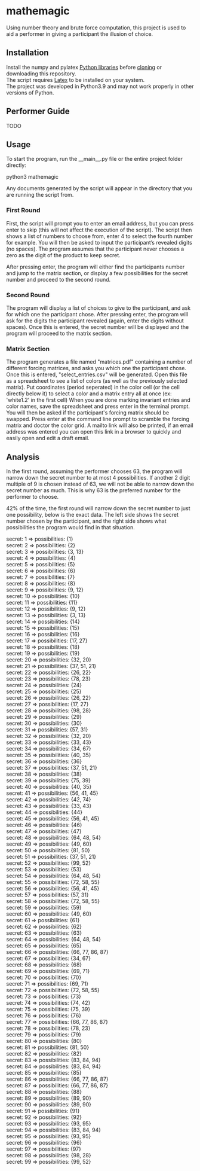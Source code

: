 # mathemagic
Using number theory and brute force computation, this project is used to aid a performer in giving a participant the illusion of choice.

## Installation
<!-- From the "executables" folder of this repository, download the file cooresponding to your operating system.<br>
The executable requires [Latex](https://www.latex-project.org/get/) to be installed on your system. -->
Install the numpy and pylatex [Python libraries](https://docs.python.org/3/installing/index.html) before [cloning](https://docs.github.com/en/github/creating-cloning-and-archiving-repositories/cloning-a-repository) or downloading this repository.<br>
The script requires [Latex](https://www.latex-project.org/get/) to be installed on your system.<br>
The project was developed in Python3.9 and may not work properly in other versions of Python.

## Performer Guide
TODO

## Usage
To start the program, run the \_\_main\_\_.py file or the entire project folder directly:

python3 mathemagic

Any documents generated by the script will appear in the directory that you are running the script from.

### First Round
First, the script will prompt you to enter an email address, but you can press enter to skip (this will not affect the execution of the script). The script then shows a list of numbers to choose from, enter 4 to select the fourth number for example. You will then be asked to input the participant’s revealed digits (no spaces). The program assumes that the participant never chooses a zero as the digit of the product to keep secret.

After pressing enter, the program will either find the participants number and jump to the matrix section, or display a few possibilities for the secret number and proceed to the second round.

### Second Round
The program will display a list of choices to give to the participant, and ask for which one the participant chose. After pressing enter, the program will ask for the digits the participant revealed (again, enter the digits without spaces). Once this is entered, the secret number will be displayed and the program will proceed to the matrix section.

### Matrix Section
The program generates a file named "matrices.pdf" containing a number of different forcing matrices, and asks you which one the participant chose. Once this is entered, "select_entries.csv" will be generated. 
Open this file as a spreadsheet to see a list of colors (as well as the previously selected matrix). Put coordinates (period seperated) in the color cell (or the cell directly below it) to select a color and a matrix entry all at once (ex: 'white1.2' in the first cell)
When you are done marking invariant entries and color names, save the spreadsheet and press enter in the terminal prompt. You will then be asked if the participant's forcing matrix should be swapped. Press enter at the command line prompt to scramble the forcing matrix and doctor the color grid. A mailto link will also be printed, if an email address was entered you can open this link in a browser to quickly and easily open and edit a draft email.

## Analysis
In the first round, assuming the performer chooses 63, the program will narrow down the secret number to at most 4 possibilities. If another 2 digit multiple of 9 is chosen instead of 63, we will not be able to narrow down the secret number as much. This is why 63 is the preferred number for the performer to choose.

42% of the time, the first round will narrow down the secret number to just one possibility, below is the exact data. The left side shows the secret number chosen by the participant, and the right side shows what possibilities the program would find in that situation.

secret: 1 => possibilities: {1}<br>
secret: 2 => possibilities: {2}<br>
secret: 3 => possibilities: {3, 13}<br>
secret: 4 => possibilities: {4}<br>
secret: 5 => possibilities: {5}<br>
secret: 6 => possibilities: {6}<br>
secret: 7 => possibilities: {7}<br>
secret: 8 => possibilities: {8}<br>
secret: 9 => possibilities: {9, 12}<br>
secret: 10 => possibilities: {10}<br>
secret: 11 => possibilities: {11}<br>
secret: 12 => possibilities: {9, 12}<br>
secret: 13 => possibilities: {3, 13}<br>
secret: 14 => possibilities: {14}<br>
secret: 15 => possibilities: {15}<br>
secret: 16 => possibilities: {16}<br>
secret: 17 => possibilities: {17, 27}<br>
secret: 18 => possibilities: {18}<br>
secret: 19 => possibilities: {19}<br>
secret: 20 => possibilities: {32, 20}<br>
secret: 21 => possibilities: {37, 51, 21}<br>
secret: 22 => possibilities: {26, 22}<br>
secret: 23 => possibilities: {78, 23}<br>
secret: 24 => possibilities: {24}<br>
secret: 25 => possibilities: {25}<br>
secret: 26 => possibilities: {26, 22}<br>
secret: 27 => possibilities: {17, 27}<br>
secret: 28 => possibilities: {98, 28}<br>
secret: 29 => possibilities: {29}<br>
secret: 30 => possibilities: {30}<br>
secret: 31 => possibilities: {57, 31}<br>
secret: 32 => possibilities: {32, 20}<br>
secret: 33 => possibilities: {33, 43}<br>
secret: 34 => possibilities: {34, 67}<br>
secret: 35 => possibilities: {40, 35}<br>
secret: 36 => possibilities: {36}<br>
secret: 37 => possibilities: {37, 51, 21}<br>
secret: 38 => possibilities: {38}<br>
secret: 39 => possibilities: {75, 39}<br>
secret: 40 => possibilities: {40, 35}<br>
secret: 41 => possibilities: {56, 41, 45}<br>
secret: 42 => possibilities: {42, 74}<br>
secret: 43 => possibilities: {33, 43}<br>
secret: 44 => possibilities: {44}<br>
secret: 45 => possibilities: {56, 41, 45}<br>
secret: 46 => possibilities: {46}<br>
secret: 47 => possibilities: {47}<br>
secret: 48 => possibilities: {64, 48, 54}<br>
secret: 49 => possibilities: {49, 60}<br>
secret: 50 => possibilities: {81, 50}<br>
secret: 51 => possibilities: {37, 51, 21}<br>
secret: 52 => possibilities: {99, 52}<br>
secret: 53 => possibilities: {53}<br>
secret: 54 => possibilities: {64, 48, 54}<br>
secret: 55 => possibilities: {72, 58, 55}<br>
secret: 56 => possibilities: {56, 41, 45}<br>
secret: 57 => possibilities: {57, 31}<br>
secret: 58 => possibilities: {72, 58, 55}<br>
secret: 59 => possibilities: {59}<br>
secret: 60 => possibilities: {49, 60}<br>
secret: 61 => possibilities: {61}<br>
secret: 62 => possibilities: {62}<br>
secret: 63 => possibilities: {63}<br>
secret: 64 => possibilities: {64, 48, 54}<br>
secret: 65 => possibilities: {65}<br>
secret: 66 => possibilities: {66, 77, 86, 87}<br>
secret: 67 => possibilities: {34, 67}<br>
secret: 68 => possibilities: {68}<br>
secret: 69 => possibilities: {69, 71}<br>
secret: 70 => possibilities: {70}<br>
secret: 71 => possibilities: {69, 71}<br>
secret: 72 => possibilities: {72, 58, 55}<br>
secret: 73 => possibilities: {73}<br>
secret: 74 => possibilities: {74, 42}<br>
secret: 75 => possibilities: {75, 39}<br>
secret: 76 => possibilities: {76}<br>
secret: 77 => possibilities: {66, 77, 86, 87}<br>
secret: 78 => possibilities: {78, 23}<br>
secret: 79 => possibilities: {79}<br>
secret: 80 => possibilities: {80}<br>
secret: 81 => possibilities: {81, 50}<br>
secret: 82 => possibilities: {82}<br>
secret: 83 => possibilities: {83, 84, 94}<br>
secret: 84 => possibilities: {83, 84, 94}<br>
secret: 85 => possibilities: {85}<br>
secret: 86 => possibilities: {66, 77, 86, 87}<br>
secret: 87 => possibilities: {66, 77, 86, 87}<br>
secret: 88 => possibilities: {88}<br>
secret: 89 => possibilities: {89, 90}<br>
secret: 90 => possibilities: {89, 90}<br>
secret: 91 => possibilities: {91}<br>
secret: 92 => possibilities: {92}<br>
secret: 93 => possibilities: {93, 95}<br>
secret: 94 => possibilities: {83, 84, 94}<br>
secret: 95 => possibilities: {93, 95}<br>
secret: 96 => possibilities: {96}<br>
secret: 97 => possibilities: {97}<br>
secret: 98 => possibilities: {98, 28}<br>
secret: 99 => possibilities: {99, 52}<br>
